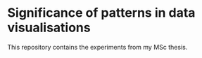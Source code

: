 # Significance of patterns in data visualisations

This repository contains the experiments from my MSc thesis. 
